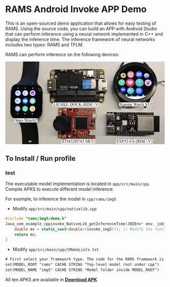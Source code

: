 # RAMS Android Invoke APP Demo

This is an open-sourced demo application that allows for easy testing of RAMS. Using the source code, you can build an APP with Android Studio that can perform inference using a neural network implemented in C++ and display the inference time. The inference framework of neural networks includes two types: RAMS and TFLM.

RAMS can perform inference on the following devices:

![device](assets/device.png)


## To Install / Run profile

### test

The executable model implementation is located in `app/src/main/cpp`. Compile APKS to execute different model inference:

For example, to inference the model in `cpp/rams/img5`

*   Modify `app/src/main/cpp/nativelib.cpp`
```C++
#include "rams/img5/demo.h"
Java_com_example_cppinvoke_NativeLib_getInferenceTime(JNIEnv* env, jobject /* this */) {
    double ms = static_cast<double>(invoke_img5()); // Modify the function name
    return ms;
}
```

*   Modify `app/src/main/cpp/CMakeLists.txt`
```txt
# First select your framework type. The code for the RAMS framework is located in the upper section
set(MODEL_ROOT "rams" CACHE STRING "Top-level model root under cpp")
set(MODEL_NAME "img5" CACHE STRING "Model folder inside MODEL_ROOT")
```

All ten APKS are available in **[Download APK](apks_10)**
